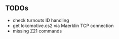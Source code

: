 TODOs
-----

- check turnouts ID handling
- get lokomotive.cs2 via Maerklin TCP connection
- missing Z21 commands


